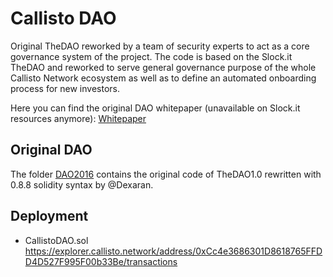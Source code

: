 # Callisto DAO

Original TheDAO reworked by a team of security experts to act as a core governance system of the project. The code is based on the Slock.it TheDAO and reworked to serve general governance purpose of the whole Callisto Network ecosystem as well as to define an automated onboarding process for new investors.

Here you can find the original DAO whitepaper (unavailable on Slock.it resources anymore): [Whitepaper](https://github.com/Dexaran/CallistoDAO/blob/main/WhitePaper.pdf)

## Original DAO

The folder [DAO2016](https://github.com/Dexaran/CallistoDAO/tree/main/DAO2016) contains the original code of TheDAO1.0 rewritten with 0.8.8 solidity syntax by @Dexaran.

## Deployment

- CallistoDAO.sol https://explorer.callisto.network/address/0xCc4e3686301D8618765FFDD4D527F995F00b33Be/transactions
